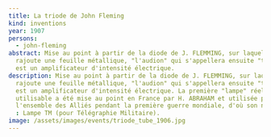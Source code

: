```yaml
---
title: La triode de John Fleming
kind: inventions
year: 1907
persons:
  - john-fleming
abstract: Mise au point à partir de la diode de J. FLEMMING, sur laquelle il
  rajoute une feuille métallique, "l'audion" qui s'appellera ensuite "triode"
  est un amplificateur d'intensité électrique.
description: Mise au point à partir de la diode de J. FLEMMING, sur laquelle il
  rajoute une feuille métallique, "l'audion" qui s'appellera ensuite "triode"
  est un amplificateur d'intensité électrique. La première "lampe" réellement
  utilisable a été mise au point en France par H. ABRAHAM et utilisée par
  l'ensemble des Alliés pendant la première guerre mondiale, d'où son nom
  : Lampe TM (pour Télégraphie Militaire).
image: /assets/images/events/triode_tube_1906.jpg
---
```

